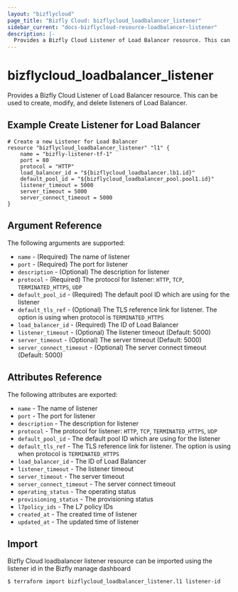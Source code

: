 ```yaml
---
layout: "bizflycloud"
page_title: "Bizfly Cloud: bizflycloud_loadbalancer_listener"
sidebar_current: "docs-bizflycloud-resource-loadbalancer-listener"
description: |-
  Provides a Bizfly Cloud Listener of Load Balancer resource. This can be used to create, modify, and delete listeners of Load Balancer.
---
```


# bizflycloud\_loadbalancer_listener

Provides a Bizfly Cloud Listener of Load Balancer resource. This can be used to create,
modify, and delete listeners of Load Balancer.

## Example Create Listener for Load Balancer 

```hcl
# Create a new Listener for Load Balancer
resource "bizflycloud_loadbalancer_listener" "l1" {
    name = "bizfly-listener-tf-1"
    port = 80
    protocol = "HTTP"
    load_balancer_id = "${bizflycloud_loadbalancer.lb1.id}"
    default_pool_id = "${bizflycloud_loadbalancer_pool.pool1.id}"
    listener_timeout = 5000
    server_timeout = 5000
    server_connect_timeout = 5000
}
```

## Argument Reference

The following arguments are supported:

* `name` - (Required) The name of listener
* `port` - (Required) The port for listener
* `description` - (Optional) The description for listener
* `protocol` - (Required) The protocol for listener: `HTTP`, `TCP`, `TERMINATED_HTTPS`, `UDP`
* `default_pool_id` - (Required) The default pool ID which are using for the listener
* `default_tls_ref` - (Optional) The TLS reference link for listener. The option is using when protocol is `TERMINATED_HTTPS`
* `load_balancer_id` - (Required) The ID of Load Balancer
* `listener_timeout` - (Optional) The listener timeout (Default: 5000)
* `server_timeout` - (Optional) The server timeout (Default: 5000)
* `server_connect_timeout` - (Optional) The server connect timeout (Default: 5000)

## Attributes Reference

The following attributes are exported:

* `name` - The name of listener
* `port` - The port for listener
* `description` - The description for listener
* `protocol` -  The protocol for listener: `HTTP`, `TCP`, `TERMINATED_HTTPS`, `UDP`
* `default_pool_id`  - The default pool ID which are using for the listener
* `default_tls_ref`  - The TLS reference link for listener. The option is using when protocol is `TERMINATED_HTTPS`
* `load_balancer_id`  - The ID of Load Balancer
* `listener_timeout` - The listener timeout 
* `server_timeout` - The server timeout
* `server_connect_timeout` - The server connect timeout
* `operating_status` - The operating status
* `provisioning_status` - The provisioning status
* `l7policy_ids` - The L7 policy IDs
* `created_at` - The created time of listener
* `updated_at` - The updated time of listener

## Import

Bizfly Cloud loadbalancer listener resource can be imported using the listener id in the Bizfly manage dashboard

```
$ terraform import bizflycloud_loadbalancer_listener.l1 listener-id
```